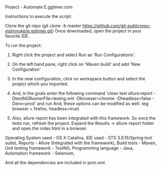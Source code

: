 Project - Automate E.ggtimer.com

Instructions to execute the script:

Clone the git repo (git clone -b master https://github.com/git-publicrepo-vishnnukp/e.ggtimer.git)
Once downloaded, open the project in your favorite IDE.

To run the project:

1. Right click the project and select Run as 'Run Configurations'.

2. On the left hand pane, right click on 'Maven build' and add 'New Configuration'

3. In the new configuration, click on workspace button and select the project which you imported.

4. And, in the goals enter the following command 'clean test allure:report -DtestNGRunnerFile=testng.xml -Dbrowser=chrome -Dheadless=false -Denv=prod' and run
And, these options can be modified as well. (eg: browser = firefox, headless=true)

5. Also, allure report has been integrated with this framework. So once the tests run, refresh the project. Expand the Results -> allure-report folder and open the index.html in a browser.

Operating System used - OS X Catalina,
IDE used - STS 3.9.15(Spring tool suite),
Reports - Allure (Integrated with the framework),
Build tools - Maven,
Unit testing framework - TestNG,
Programming language - Java,
Automation framework - Selenium,

And all the dependencies are included in pom.xml.
